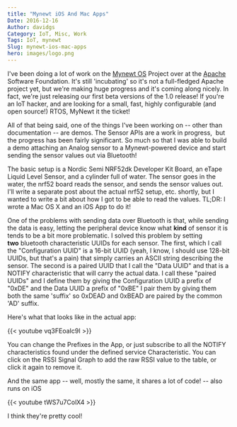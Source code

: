 ```yaml
---
title: "Mynewt iOS And Mac Apps"
Date: 2016-12-16
Author: davidgs
Category: IoT, Misc, Work
Tags: IoT, mynewt
Slug: mynewt-ios-mac-apps
hero: images/logo.png
---
```


I've been doing a lot of work on the [Mynewt OS](https://mynewt.apache.org) Project over at the [Apache](http://apache.org) Software Foundation. It's still 'incubating' so it's not a full-fledged Apache project yet, but we're making huge progress and it's coming along nicely. In fact, we're just releasing our first beta versions of the 1.0 release! If you're an IoT hacker, and are looking for a small, fast, highly configurable (and open source!) RTOS, MyNewt it the ticket!

All of that being said, one of the things I've been working on -- other than documentation -- are demos. The Sensor APIs are a work in progress,  but the progress has been fairly significant. So much so that I was able to build a demo attaching an Analog sensor to a Mynewt-powered device and start sending the sensor values out via Bluetooth!

The basic setup is a Nordic Semi NRF52dk Developer Kit Board, an eTape Liquid Level Sensor, and a cylinder full of water. The sensor goes in the water, the nrf52 board reads the sensor, and sends the sensor values out. I'll write a separate post about the actual nrf52 setup, etc. shortly, but I wanted to write a bit about how I got to be able to read the values. TL;DR: I wrote a Mac OS X and an iOS App to do it!

One of the problems with sending data over Bluetooth is that, while sending the data is easy, letting the peripheral device know what **kind** of sensor it is tends to be a bit more problematic. I solved this problem by setting **two** bluetooth characteristic UUIDs for each sensor. The first, which I call the "Configuration UUID" is a 16-bit UUID (yeah, I know, I should use 128-bit UUIDs, but that's a pain) that simply carries an ASCII string describing the sensor. The second is a paired UUID that I call the "Data UUID" and that is a NOTIFY characteristic that will carry the actual data. I call these "paired UUIDs" and I define them by giving the Configuration UUID a prefix of "0xDE" and the Data UUID a prefix of "0xBE" I pair them by giving them both the same 'suffix' so 0xDEAD and 0xBEAD are paired by the common 'AD' suffix.

Here's what that looks like in the actual app:

{{< youtube vq3FEoaIc9I >}}

You can change the Prefixes in the App, or just subscribe to all the NOTIFY characteristics found under the defined service Characteristic. You can click on the RSSI Signal Graph to add the raw RSSI value to the table, or click it again to remove it.

And the same app -- well, mostly the same, it shares a lot of code! -- also runs on iOS

{{< youtube tWS7u7ColX4 >}}

I think they're pretty cool!
